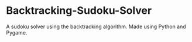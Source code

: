 # Backtracking-Sudoku-Solver
A sudoku solver using the backtracking algorithm. Made using Python and Pygame.
